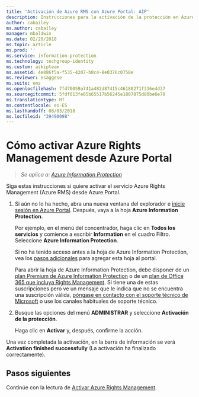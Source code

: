 ```yaml
---
title: 'Activación de Azure RMS con Azure Portal: AIP'
description: Instrucciones para la activación de la protección en Azure Portal para que su organización pueda empezar a proteger documentos y correos electrónicos
author: cabailey
ms.author: cabailey
manager: mbaldwin
ms.date: 02/20/2018
ms.topic: article
ms.prod: ''
ms.service: information-protection
ms.technology: techgroup-identity
ms.custom: askipteam
ms.assetid: 4e886f5a-f535-4207-b8c4-8e0376c0758e
ms.reviewer: esaggese
ms.suite: ems
ms.openlocfilehash: 7fd70059a741a482d87415c46180271f336e4d37
ms.sourcegitcommit: 5fdf013fe05b65517b56245e1807875d80be6e70
ms.translationtype: HT
ms.contentlocale: es-ES
ms.lasthandoff: 08/03/2018
ms.locfileid: "39490098"
---
```

# <a name="how-to-activate-azure-rights-management-from-the-azure-portal"></a>Cómo activar Azure Rights Management desde Azure Portal

>*Se aplica a: [Azure Information Protection](https://azure.microsoft.com/pricing/details/information-protection)*

Siga estas instrucciones si quiere activar el servicio Azure Rights Management (Azure RMS) desde Azure Portal.

1. Si aún no lo ha hecho, abra una nueva ventana del explorador e [inicie sesión en Azure Portal](configure-policy.md#signing-in-to-the-azure-portal). Después, vaya a la hoja **Azure Information Protection**.
    
    Por ejemplo, en el menú del concentrador, haga clic en **Todos los servicios** y comience a escribir **Information** en el cuadro Filtro. Seleccione **Azure Information Protection**.
    
    Si no ha tenido acceso antes a la hoja de Azure Information Protection, vea los [pasos adicionales](configure-policy.md#to-access-the-azure-information-protection-blade-for-the-first-time) para agregar esta hoja al portal.
    
    Para abrir la hoja de Azure Information Protection, debe disponer de un [plan Premium de Azure Information Protection](https://www.microsoft.com/cloud-platform/azure-information-protection-pricing) o de un [plan de Office 365 que incluya Rights Management](http://download.microsoft.com/download/E/C/F/ECF42E71-4EC0-48FF-AA00-577AC14D5B5C/Azure_Information_Protection_licensing_datasheet_EN-US.pdf). Si tiene una de estas suscripciones pero ve un mensaje que le indica que no se encuentra una suscripción válida, [póngase en contacto con el soporte técnico de Microsoft](information-support.md#to-contact-microsoft-support) o use los canales habituales de soporte técnico.

2. Busque las opciones del menú **ADMINISTRAR** y seleccione **Activación de la protección**. 
    
    Haga clic en **Activar** y, después, confirme la acción. 

Una vez completada la activación, en la barra de información se verá **Activation finished successfully** (La activación ha finalizado correctamente).


## <a name="next-steps"></a>Pasos siguientes
Continúe con la lectura de [Activar Azure Rights Management](activate-service.md#configuring-onboarding-controls-for-a-phased-deployment).

